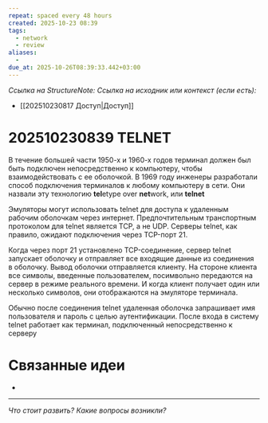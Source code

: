 ```yaml
---
repeat: spaced every 48 hours
created: 2025-10-23 08:39
tags:
  - network
  - review
aliases:
  - 
due_at: 2025-10-26T08:39:33.442+03:00
---
```

*Ссылка на StructureNote:*
*Ссылка на исходник или контекст (если есть):*
- [[202510230817 Доступ|Доступ]]

# 202510230839 TELNET

В течение большей части 1950-х и 1960-х годов терминал должен был быть подключен непосредственно к компьютеру, чтобы взаимодействовать с ее оболочкой. В 1969 году инженеры разработали способ подключения терминалов к любому компьютеру в сети. Они назвали эту технологию **tel**etype over **net**work, или **telnet**

Эмуляторы могут использовать telnet для доступа к удаленным рабочим оболочкам через интернет. Предпочтительным транспортным протоколом для telnet является TCP, а не UDP. Серверы telnet‚ как правило‚ ожидают подключения через TCP-порт 21.

Когда через порт 21 установлено TCP-соединение, cервер telnet запускает оболочку и отправляет все входящие данные из соединения в оболочку. Вывод оболочки отправляется клиенту. На стороне клиента все символы, введенные пользователем, посимвольно передаются на сервер в режиме реального времени. И когда клиент получает один или несколько символов, они отображаются на эмуляторе терминала.

Обычно после соединения telnet удаленная оболочка запрашивает имя пользователя и пароль с целью аутентификации. После входа в систему telnet работает как терминал, подключенный непосредственно к серверу

# Связанные идеи

- 

---

*Что стоит развить? Какие вопросы возникли?*

